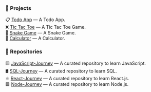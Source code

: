 ### 🚀 Projects
📋 [Todo App](https://github.com/faraazkhan20/todo-app) — A Todo App.  
❌ [Tic Tac Toe](https://github.com/faraazkhan20/tictactoe-app) — A Tic Tac Toe Game.  
🐍 [Snake Game](https://github.com/faraazkhan20/snake-game) — A Snake Game.  
🧮 [Calculator](https://github.com/faraazkhan20/calculator) — A Calculator.
<!-- - 🔗 [Project 1](https://github.com/faraazkhan20/project1) — Brief description of Project 1 -->
<!-- - 🔗 [Project 2](https://github.com/faraazkhan20/project2) — Brief description of Project 2 -->

### 📁 Repositories
🟨 [JavaScript-Journey](https://github.com/faraazkhan20/JavaScript-Journey) — A curated repository to learn JavaScript.  
🛢️ [SQL-Journey](https://github.com/faraazkhan20/SQL-Journey) — A curated repository to learn SQL.  
⚛️ [React-Journey](https://github.com/faraazkhan20/React-Journey) — A curated repository to learn React.js.  
🟩 [Node-Journey](https://github.com/faraazkhan20/Node-Journey) — A curated repository to learn Node.js.  

<!-- - 🚀 **[Project 1](https://github.com/yourusername/project1)** — Brief one-liner
- 🎯 **[Project 2](https://github.com/yourusername/project2)** — Brief one-liner
- 🛠️ **[Project 3](https://github.com/yourusername/project3)** — Brief one-liner
- 💬 **[Chat App](https://github.com/yourusername/chat-app)** — Real-time messaging with auth
- 📅 **[Task Planner](https://github.com/yourusername/task-planner)** — Full CRUD productivity tool
- 🖼️ **[Portfolio Site](https://github.com/yourusername/portfolio)** — Personal site with projects
➡️ *Check the pinned ones too above!* -->

<!-- comment -->
